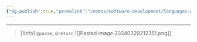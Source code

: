 ```yaml
---
{"dg-publish":true,"permalink":"/notes/software-development/languages-and-frameworks/web-development/backend/php/02-object-oriented-programming-oop/14-doc-block/","tags":["programming","php","webdevelopment","backend","OOP"],"created":"2025-07-13T15:24:51.520+08:00"}
---
```



---

> [!info] `@param`, `@return`
> ![[Pasted image 20240329212351.png]]
